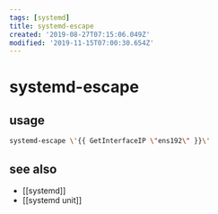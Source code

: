 ```yaml
---
tags: [systemd]
title: systemd-escape
created: '2019-08-27T07:15:06.049Z'
modified: '2019-11-15T07:00:30.654Z'
---
```


# systemd-escape

## usage
```sh
systemd-escape \'{{ GetInterfaceIP \"ens192\" }}\'
```

## see also
- [[systemd]]
- [[systemd unit]]

